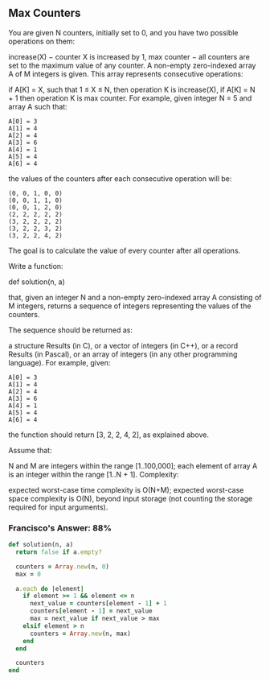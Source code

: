 ## Max Counters

You are given N counters, initially set to 0, and you have two possible operations on them:

increase(X) − counter X is increased by 1,
max counter − all counters are set to the maximum value of any counter.
A non-empty zero-indexed array A of M integers is given. This array represents consecutive operations:

if A[K] = X, such that 1 ≤ X ≤ N, then operation K is increase(X),
if A[K] = N + 1 then operation K is max counter.
For example, given integer N = 5 and array A such that:

    A[0] = 3
    A[1] = 4
    A[2] = 4
    A[3] = 6
    A[4] = 1
    A[5] = 4
    A[6] = 4

the values of the counters after each consecutive operation will be:

    (0, 0, 1, 0, 0)
    (0, 0, 1, 1, 0)
    (0, 0, 1, 2, 0)
    (2, 2, 2, 2, 2)
    (3, 2, 2, 2, 2)
    (3, 2, 2, 3, 2)
    (3, 2, 2, 4, 2)

The goal is to calculate the value of every counter after all operations.

Write a function:

def solution(n, a)

that, given an integer N and a non-empty zero-indexed array A consisting of M integers, returns a sequence of integers representing the values of the counters.

The sequence should be returned as:

a structure Results (in C), or
a vector of integers (in C++), or
a record Results (in Pascal), or
an array of integers (in any other programming language).
For example, given:

    A[0] = 3
    A[1] = 4
    A[2] = 4
    A[3] = 6
    A[4] = 1
    A[5] = 4
    A[6] = 4

the function should return [3, 2, 2, 4, 2], as explained above.

Assume that:

N and M are integers within the range [1..100,000];
each element of array A is an integer within the range [1..N + 1].
Complexity:

expected worst-case time complexity is O(N+M);
expected worst-case space complexity is O(N), beyond input storage (not counting the storage required for input arguments).


### Francisco's Answer: 88%

```ruby
def solution(n, a)
  return false if a.empty?

  counters = Array.new(n, 0)
  max = 0

  a.each do |element|
    if element >= 1 && element <= n
      next_value = counters[element - 1] + 1
      counters[element - 1] = next_value
      max = next_value if next_value > max
    elsif element > n
      counters = Array.new(n, max)
    end
  end

  counters
end
```
